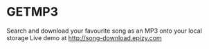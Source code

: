 # GETMP3
Search and download your favourite song as an MP3 onto your local storage
Live demo at http://song-download.epizy.com
